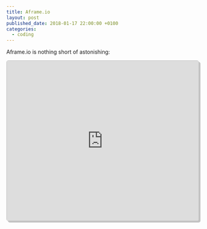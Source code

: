 ```yaml
---
title: Aframe.io
layout: post
published_date: 2018-01-17 22:00:00 +0100
categories:
  - coding
---
```


Aframe.io is nothing short of astonishing:

<!-- Embed Code -->
<div class="glitch-embed-wrap" style="height: 420px; width: 100%; border: 1px solid #C3C3C3; border-radius: 5px; box-shadow: 4px 4px #C3C3C3; background-color: white; overflow: hidden;">
  <iframe src="https://glitch.com/embed/#!/embed/aframe-basic-guide?path=index.html&previewHeight=320" style="height: 100%; width: 100%; border: 0;" alt="code example in glitch"></iframe>
</div>
